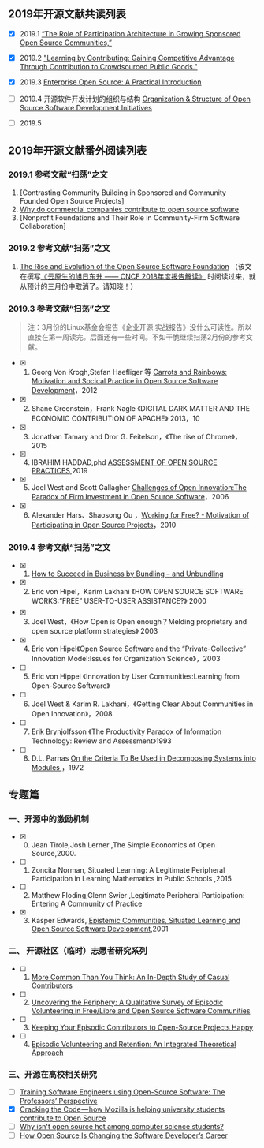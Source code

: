 ## 2019年开源文献共读列表

- [x] 2019.1 [“The Role of Participation Architecture in Growing Sponsored Open Source Communities,”](http://www.joelwest.org/Papers/WestOMahony2008-WP.pdf)

- [x]  2019.2 ["Learning by Contributing: Gaining Competitive Advantage Through Contribution to Crowdsourced Public Goods."](https://papers.ssrn.com/sol3/papers.cfm?abstract_id=3091831) 

- [x] 2019.3  [Enterprise Open Source: A Practical Introduction](https://www.linuxfoundation.org/open-source-management/2018/08/enterprise-open-source-practical-introduction/)

- [ ] 2019.4 开源软件开发计划的组织与结构 [Organization & Structure of Open Source Software Development Initiatives](http://clinic.cyber.harvard.edu/files/2017/03/2017-03_governance-FINAL.pdf)

- [ ] 2019.5

## 2019年开源文献番外阅读列表

### 2019.1 参考文献“扫荡”之文

1. [Contrasting Community Building in Sponsored and Community Founded Open Source Projects]
2. [Why do commercial companies contribute to open source software](https://www.sciencedirect.com/science/article/pii/S026840121100123X)
3. [Nonprofit Foundations and Their Role in Community-Firm Software Collaboration]

### 2019.2 参考文献“扫荡”之文

1. [The Rise and Evolution of the Open Source Software Foundation](https://www.slideshare.net/stephenrwalli/the-rise-and-evolution-of-the-open-source-software-foundation) （该文在撰写[《云原生的旭日东升 —— CNCF 2018年度报告解读》](posts/foundation_introduce/review-cncf-2018-annual-report/) 时阅读过来，就从预计的三月份中取消了。请知晓！）

### 2019.3 参考文献“扫荡”之文

> 注：3月份的Linux基金会报告《企业开源:实战报告》没什么可读性。所以直接在第一周读完。后面还有一些时间。不如干脆继续扫荡2月份的参考文献。

- [x]  1. Georg Von Krogh,Stefan Haefliger 等 [Carrots and Rainbows: Motivation and Socical Practice in Open Source Software Development](https://pdfs.semanticscholar.org/7712/3726f65f8fd88126357c12cad230cc832f41.pdf)，2012
- [x]  2. Shane Greenstein，Frank Nagle 《DIGITAL DARK MATTER AND THE ECONOMIC CONTRIBUTION OF APACHE》 2013，10
- [x]  3. Jonathan Tamary and Dror G. Feitelson，《The rise of Chrome》，2015
- [x]  4. IBRAHIM HADDAD,phd [ASSESSMENT OF OPEN SOURCE PRACTICES](https://www.linuxfoundation.org/wp-content/uploads/2019/03/AssessmentofOpenSourcePractices_Ebook_031119.pdf),2019
- [x]  5. Joel West and Scott Gallagher [Challenges of Open Innovation:The Paradox of Firm Investment in Open Source Software](http://www.joelwest.org/Papers/WestGallagher2006a-WP.pdf)，2006
- [x]  6. Alexander Hars、Shaosong Ou ，[Working for Free? - Motivation of Participating in Open Source Projects]()，2010

### 2019.4 参考文献“扫荡”之文

- [x] 1. [How to Succeed in Business by Bundling – and Unbundling](https://hbr.org/2014/06/how-to-succeed-in-business-by-bundling-and-unbundling)
- [x] 2. Eric von Hipel，Karim Lakhani 《HOW OPEN SOURCE SOFTWARE WORKS:”FREE” USER-TO-USER ASSISTANCE?》 2000
- [x] 3. Joel West，《How Open is Open enough？Melding proprietary and open source platform strategies》 2003
- [x] 4.  Eric von Hipel《Open Source Software and the “Private-Collective” Innovation Model:Issues for Organization Science》，2003
- [ ] 5.  Eric von Hippel 《Innovation by User Communities:Learning from Open-Source Software》
- [ ] 6. Joel West & Karim R. Lakhani，《Getting Clear About Communities in Open Innovation》，2008
- [ ] 7. Erik Brynjolfsson 《The Productivity Paradox of Information Technology: Review and Assessment》1993
- [ ] 8.  D.L. Parnas  [On the Criteria To Be Used in Decomposing Systems into Modules ](https://www.win.tue.nl/~wstomv/edu/2ip30/references/criteria_for_modularization.pdf)，1972


## 专题篇

### 一、开源中的激励机制

- [X] 0. Jean Tirole,Josh Lerner ,The Simple Economics of Open Source,2000.
- [ ] 1. Zoncita Norman, Situated Learning: A Legitimate Peripheral Participation in Learning Mathematics in Public Schools ,2015
- [ ] 2. Matthew Floding,Glenn Swier ,Legitimate Peripheral Participation: Entering A Community of Practice
- [x] 3. Kasper Edwards, [Epistemic Communities, Situated Learning and Open Source Software Development](http://citeseerx.ist.psu.edu/viewdoc/download?doi=10.1.1.24.7873&rep=rep1&type=pdf),2001

### 二、 开源社区（临时）志愿者研究系列

- [ ] 1. [More Common Than You Think: An In-Depth Study of Casual Contributors](https://www.igor.pro.br/publica/papers/saner2016.pdf)
- [ ] 2. [Uncovering the Periphery: A Qualitative Survey of Episodic Volunteering in Free/Libre and Open Source Software Communities](https://ieeexplore.ieee.org/stamp/stamp.jsp?arnumber=8477174)
- [ ] 3. [Keeping Your Episodic Contributors to Open-Source Projects Happy](https://cora.ucc.ie/)
- [ ] 4. [Episodic Volunteering and Retention: An Integrated Theoretical Approach](https://journals.sagepub.com/doi/pdf/10.1177/0899764014558934)

### 三、开源在高校相关研究

- [ ] [Training Software Engineers using Open-Source Software: The Professors’ Perspective](http://gustavopinto.org/lost+found/cseet2017.pdf)
- [x] [Cracking the Code — how Mozilla is helping university students contribute to Open Source](https://medium.com/mozilla-open-innovation/cracking-the-code-how-mozilla-is-helping-university-students-contribute-to-open-source-25fa630d8c5c)
- [ ] [Why isn't open source hot among computer science students?](https://opensource.com/article/17/12/students-and-open-source-3-common-preconceptions)
- [ ] [How Open Source Is Changing the Software Developer’s Career](https://dirkriehle.com/wp-content/uploads/2015/04/r5rie-v3.pdf)
